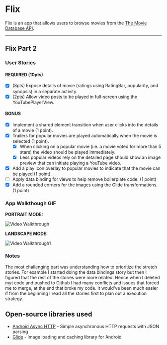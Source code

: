 # Flix
Flix is an app that allows users to browse movies from the [The Movie Database API](http://docs.themoviedb.apiary.io/#).

---
## Flix Part 2

### User Stories

#### REQUIRED (10pts)

- [x] (8pts) Expose details of movie (ratings using RatingBar, popularity, and synopsis) in a separate activity.
- [x] (2pts) Allow video posts to be played in full-screen using the YouTubePlayerView.

#### BONUS

- [x] Implement a shared element transition when user clicks into the details of a movie (1 point).
- [x] Trailers for popular movies are played automatically when the movie is selected (1 point).
  - [x] When clicking on a popular movie (i.e. a movie voted for more than 5 stars) the video should be played immediately.
  - [x] Less popular videos rely on the detailed page should show an image preview that can initiate playing a YouTube video.
- [x] Add a play icon overlay to popular movies to indicate that the movie can be played (1 point).
- [ ] Apply data binding for views to help remove boilerplate code. (1 point)
- [x] Add a rounded corners for the images using the Glide transformations. (1 point)

### App Walkthough GIF

<b>PORTRAIT MODE:</b>

<img src='FlixsterUnit1Portrait.gif' title='Video Walkthrough' width='' alt='Video Walkthrough' />

<b>LANDSCAPE MODE:</b>

<img src='FlixsterUnit1Landscape.gif' title='Video Walkthrough1' width='' alt='Video Walkthrough1' />

### Notes
The most challenging part was understanding how to prioritize the stretch stories. For example I started doing the data bindings story but then I figured that the rest of the stories were more related. Hence when I deleted myt code and pushed to Github I had many conflicts and issues that forced me to merge, at the end that broke my code. It would've been much easier if from the beginning I read all the stories first to plan out a execution strategy.

## Open-source libraries used
- [Android Async HTTP](https://github.com/codepath/CPAsyncHttpClient) - Simple asynchronous HTTP requests with JSON parsing
- [Glide](https://github.com/bumptech/glide) - Image loading and caching library for Android